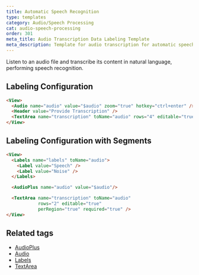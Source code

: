 ```yaml
---
title: Automatic Speech Recognition
type: templates
category: Audio/Speech Processing
cat: audio-speech-processing
order: 301
meta_title: Audio Transcription Data Labeling Template
meta_description: Template for audio transcription for automatic speech recognition use cases with Label Studio for your machine learning and data science projects.
---
```


Listen to an audio file and transcribe its content in natural language, performing speech recognition.

## Labeling Configuration

```html
<View>
  <Audio name="audio" value="$audio" zoom="true" hotkey="ctrl+enter" />
  <Header value="Provide Transcription" />
  <TextArea name="transcription" toName="audio" rows="4" editable="true" maxSubmissions="1" />
</View>
```

## Labeling Configuration with Segments

```html
<View>
  <Labels name="labels" toName="audio">
    <Label value="Speech" />
    <Label value="Noise" />
  </Labels>

  <AudioPlus name="audio" value="$audio"/>

  <TextArea name="transcription" toName="audio"
            rows="2" editable="true"
            perRegion="true" required="true" />
</View>
```

## Related tags

- [AudioPlus](/tags/audioplus.html)
- [Audio](/tags/audio.html)
- [Labels](/tags/labels.html)
- [TextArea](/tags/textarea.html)